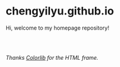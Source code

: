 # chengyilyu.github.io

Hi, welcome to my homepage repository!

<br><br>

*Thanks [Colorlib](https://colorlib.com/) for the HTML frame.*
